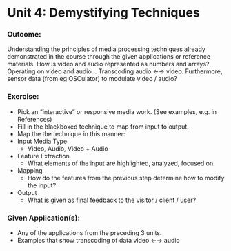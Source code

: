 # Unit 4: Demystifying Techniques
### Outcome:
Understanding the principles of media processing techniques already demonstrated in the course through the given applications or reference materials.   How is video and audio represented as numbers and arrays?  Operating on video and audio…  Transcoding audio ←→ video.  Furthermore, sensor data (from eg OSCulator) to modulate video / audio?

### Exercise:  
 - Pick an “interactive” or responsive media work.  (See examples, e.g. in References)
 - Fill in the blackboxed technique to map from input to output.
 - Map the the technique in this manner:
 - Input Media Type
    - Video, Audio, Video + Audio
- Feature Extraction
    - What elements of the input are highlighted, analyzed, focused on.
- Mapping
    -  How do the features from the previous step determine how to modify the input?
- Output
    - What is given as final feedback to the visitor / client / user?

### Given Application(s):
- Any of the applications from the preceding 3 units.
- Examples that show transcoding of data video ←→ audio

